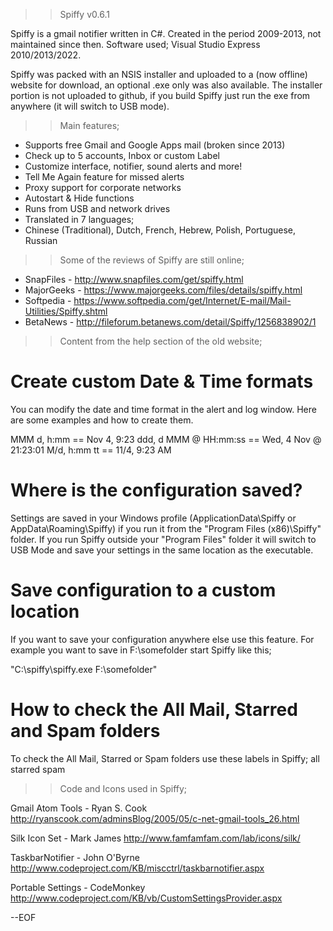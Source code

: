 >> Spiffy v0.6.1

Spiffy is a gmail notifier written in C#.
Created in the period 2009-2013, not maintained since then.
Software used; Visual Studio Express 2010/2013/2022.

Spiffy was packed with an NSIS installer and uploaded to a (now offline) website for download, an optional .exe only was also available.
The installer portion is not uploaded to github, if you build Spiffy just run the exe from anywhere (it will switch to USB mode).

>> Main features;

- Supports free Gmail and Google Apps mail (broken since 2013)
- Check up to 5 accounts, Inbox or custom Label
- Customize interface, notifier, sound alerts and more!
- Tell Me Again feature for missed alerts
- Proxy support for corporate networks
- Autostart & Hide functions
- Runs from USB and network drives
- Translated in 7 languages;
- Chinese (Traditional), Dutch, French, Hebrew, Polish, Portuguese, Russian

>> Some of the reviews of Spiffy are still online;

- SnapFiles - http://www.snapfiles.com/get/spiffy.html
- MajorGeeks - https://www.majorgeeks.com/files/details/spiffy.html
- Softpedia - https://www.softpedia.com/get/Internet/E-mail/Mail-Utilities/Spiffy.shtml
- BetaNews - http://fileforum.betanews.com/detail/Spiffy/1256838902/1

>> Content from the help section of the old website;

# Create custom Date & Time formats
You can modify the date and time format in the alert and log window. Here are some examples and how to create them.

MMM d, h:mm == Nov 4, 9:23
ddd, d MMM @ HH:mm:ss == Wed, 4 Nov @ 21:23:01
M\/d, h:mm tt == 11/4, 9:23 AM

# Where is the configuration saved?
Settings are saved in your Windows profile (ApplicationData\Spiffy or AppData\Roaming\Spiffy) if you run it from the "Program Files (x86)\Spiffy" folder. If you run Spiffy outside your "Program Files" folder it will switch to USB Mode and save your settings in the same location as the executable.

# Save configuration to a custom location
If you want to save your configuration anywhere else use this feature.
For example you want to save in F:\somefolder start Spiffy like this;

"C:\spiffy\spiffy.exe F:\somefolder"

# How to check the All Mail, Starred and Spam folders
To check the All Mail, Starred or Spam folders use these labels in Spiffy;
all
starred
spam

>> Code and Icons used in Spiffy;

Gmail Atom Tools - Ryan S. Cook
http://ryanscook.com/adminsBlog/2005/05/c-net-gmail-tools_26.html

Silk Icon Set - Mark James
http://www.famfamfam.com/lab/icons/silk/

TaskbarNotifier - John O'Byrne
http://www.codeproject.com/KB/miscctrl/taskbarnotifier.aspx

Portable Settings - CodeMonkey
http://www.codeproject.com/KB/vb/CustomSettingsProvider.aspx

--EOF
